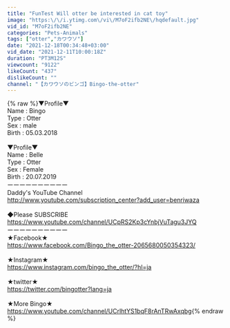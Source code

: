 ```yaml
---
title: "FunTest Will otter be interested in cat toy"
image: "https:\/\/i.ytimg.com\/vi\/M7oF2ifb2NE\/hqdefault.jpg"
vid_id: "M7oF2ifb2NE"
categories: "Pets-Animals"
tags: ["otter","カワウソ"]
date: "2021-12-18T00:34:48+03:00"
vid_date: "2021-12-11T10:00:18Z"
duration: "PT3M12S"
viewcount: "9122"
likeCount: "437"
dislikeCount: ""
channel: "【カワウソのビンゴ】Bingo-the-otter"
---
```

{% raw %}▼Profile▼<br />Name :  Bingo<br />Type : Otter<br />Sex : male<br />Birth : 05.03.2018<br /><br />▼Profile▼<br />Name :  Belle<br />Type : Otter<br />Sex : Female<br />Birth : 20.07.2019<br />ーーーーーーーーーー<br />Daddy's YouTube Channel<br /><a rel="nofollow" target="blank" href="http://www.youtube.com/subscription_center?add_user=benriwaza">http://www.youtube.com/subscription_center?add_user=benriwaza</a><br /><br />◆Please SUBSCRIBE<br /><a rel="nofollow" target="blank" href="https://www.youtube.com/channel/UCpRS2Kp3cYnbjVuTagu3JYQ">https://www.youtube.com/channel/UCpRS2Kp3cYnbjVuTagu3JYQ</a><br />ーーーーーーーーーー<br />★Facebook★<br /><a rel="nofollow" target="blank" href="https://www.facebook.com/Bingo_the_otter-2065680050354323/">https://www.facebook.com/Bingo_the_otter-2065680050354323/</a><br /><br />★Instagram★<br /><a rel="nofollow" target="blank" href="https://www.instagram.com/bingo_the_otter/?hl=ja">https://www.instagram.com/bingo_the_otter/?hl=ja</a><br /><br />★twitter★<br /><a rel="nofollow" target="blank" href="https://twitter.com/bingotter?lang=ja">https://twitter.com/bingotter?lang=ja</a><br /><br />★More Bingo★<br /><a rel="nofollow" target="blank" href="https://www.youtube.com/channel/UCrlhtYS1bqF8rAnTRwAxqbg">https://www.youtube.com/channel/UCrlhtYS1bqF8rAnTRwAxqbg</a>{% endraw %}

